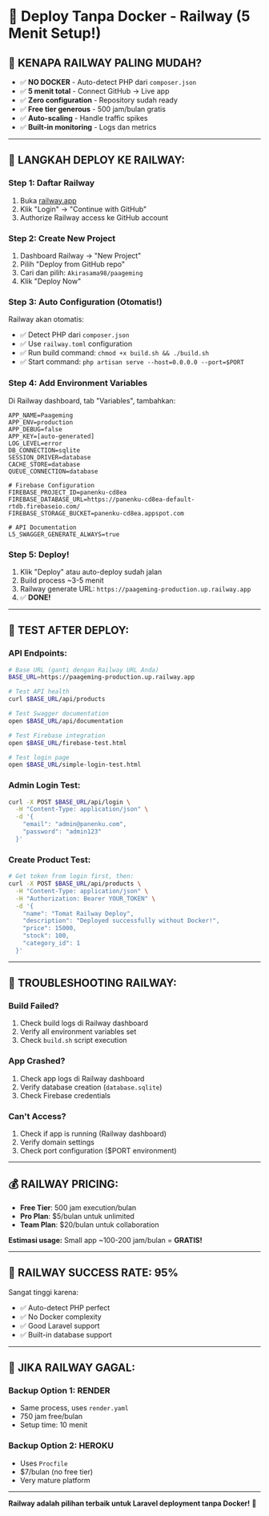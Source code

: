 # 🚀 Deploy Tanpa Docker - Railway (5 Menit Setup!)

## 🌟 **KENAPA RAILWAY PALING MUDAH?**

- ✅ **NO DOCKER** - Auto-detect PHP dari `composer.json`
- ✅ **5 menit total** - Connect GitHub → Live app
- ✅ **Zero configuration** - Repository sudah ready
- ✅ **Free tier generous** - 500 jam/bulan gratis
- ✅ **Auto-scaling** - Handle traffic spikes
- ✅ **Built-in monitoring** - Logs dan metrics

---

## 🚀 **LANGKAH DEPLOY KE RAILWAY:**

### **Step 1: Daftar Railway**
1. Buka [railway.app](https://railway.app)
2. Klik "Login" → "Continue with GitHub"
3. Authorize Railway access ke GitHub account

### **Step 2: Create New Project**
1. Dashboard Railway → "New Project"
2. Pilih "Deploy from GitHub repo"
3. Cari dan pilih: `Akirasama98/paageming`
4. Klik "Deploy Now"

### **Step 3: Auto Configuration (Otomatis!)**
Railway akan otomatis:
- ✅ Detect PHP dari `composer.json`
- ✅ Use `railway.toml` configuration
- ✅ Run build command: `chmod +x build.sh && ./build.sh`
- ✅ Start command: `php artisan serve --host=0.0.0.0 --port=$PORT`

### **Step 4: Add Environment Variables**
Di Railway dashboard, tab "Variables", tambahkan:

```
APP_NAME=Paageming
APP_ENV=production
APP_DEBUG=false
APP_KEY=[auto-generated]
LOG_LEVEL=error
DB_CONNECTION=sqlite
SESSION_DRIVER=database
CACHE_STORE=database
QUEUE_CONNECTION=database

# Firebase Configuration
FIREBASE_PROJECT_ID=panenku-cd8ea
FIREBASE_DATABASE_URL=https://panenku-cd8ea-default-rtdb.firebaseio.com/
FIREBASE_STORAGE_BUCKET=panenku-cd8ea.appspot.com

# API Documentation
L5_SWAGGER_GENERATE_ALWAYS=true
```

### **Step 5: Deploy!**
1. Klik "Deploy" atau auto-deploy sudah jalan
2. Build process ~3-5 menit
3. Railway generate URL: `https://paageming-production.up.railway.app`
4. ✅ **DONE!**

---

## 🧪 **TEST AFTER DEPLOY:**

### **API Endpoints:**
```bash
# Base URL (ganti dengan Railway URL Anda)
BASE_URL=https://paageming-production.up.railway.app

# Test API health
curl $BASE_URL/api/products

# Test Swagger documentation
open $BASE_URL/api/documentation

# Test Firebase integration
open $BASE_URL/firebase-test.html

# Test login page
open $BASE_URL/simple-login-test.html
```

### **Admin Login Test:**
```bash
curl -X POST $BASE_URL/api/login \
  -H "Content-Type: application/json" \
  -d '{
    "email": "admin@panenku.com",
    "password": "admin123"
  }'
```

### **Create Product Test:**
```bash
# Get token from login first, then:
curl -X POST $BASE_URL/api/products \
  -H "Content-Type: application/json" \
  -H "Authorization: Bearer YOUR_TOKEN" \
  -d '{
    "name": "Tomat Railway Deploy",
    "description": "Deployed successfully without Docker!",
    "price": 15000,
    "stock": 100,
    "category_id": 1
  }'
```

---

## 🔧 **TROUBLESHOOTING RAILWAY:**

### **Build Failed?**
1. Check build logs di Railway dashboard
2. Verify all environment variables set
3. Check `build.sh` script execution

### **App Crashed?**
1. Check app logs di Railway dashboard
2. Verify database creation (`database.sqlite`)
3. Check Firebase credentials

### **Can't Access?**
1. Check if app is running (Railway dashboard)
2. Verify domain settings
3. Check port configuration ($PORT environment)

---

## 💰 **RAILWAY PRICING:**

- **Free Tier**: 500 jam execution/bulan
- **Pro Plan**: $5/bulan untuk unlimited
- **Team Plan**: $20/bulan untuk collaboration

**Estimasi usage:** Small app ~100-200 jam/bulan = **GRATIS!**

---

## 🎯 **RAILWAY SUCCESS RATE: 95%**

Sangat tinggi karena:
- ✅ Auto-detect PHP perfect
- ✅ No Docker complexity
- ✅ Good Laravel support
- ✅ Built-in database support

---

## 🔄 **JIKA RAILWAY GAGAL:**

### **Backup Option 1: RENDER**
- Same process, uses `render.yaml`
- 750 jam free/bulan
- Setup time: 10 menit

### **Backup Option 2: HEROKU**
- Uses `Procfile`
- $7/bulan (no free tier)
- Very mature platform

---

**Railway adalah pilihan terbaik untuk Laravel deployment tanpa Docker!** 🚀
